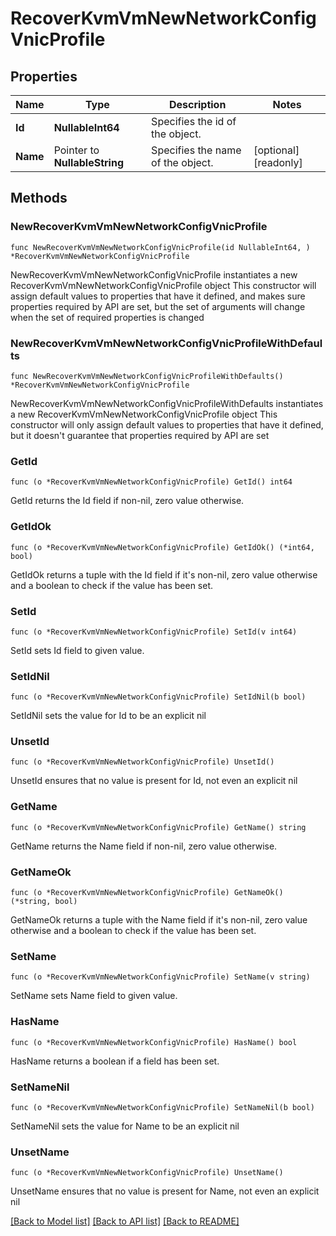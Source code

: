 # RecoverKvmVmNewNetworkConfigVnicProfile

## Properties

Name | Type | Description | Notes
------------ | ------------- | ------------- | -------------
**Id** | **NullableInt64** | Specifies the id of the object. | 
**Name** | Pointer to **NullableString** | Specifies the name of the object. | [optional] [readonly] 

## Methods

### NewRecoverKvmVmNewNetworkConfigVnicProfile

`func NewRecoverKvmVmNewNetworkConfigVnicProfile(id NullableInt64, ) *RecoverKvmVmNewNetworkConfigVnicProfile`

NewRecoverKvmVmNewNetworkConfigVnicProfile instantiates a new RecoverKvmVmNewNetworkConfigVnicProfile object
This constructor will assign default values to properties that have it defined,
and makes sure properties required by API are set, but the set of arguments
will change when the set of required properties is changed

### NewRecoverKvmVmNewNetworkConfigVnicProfileWithDefaults

`func NewRecoverKvmVmNewNetworkConfigVnicProfileWithDefaults() *RecoverKvmVmNewNetworkConfigVnicProfile`

NewRecoverKvmVmNewNetworkConfigVnicProfileWithDefaults instantiates a new RecoverKvmVmNewNetworkConfigVnicProfile object
This constructor will only assign default values to properties that have it defined,
but it doesn't guarantee that properties required by API are set

### GetId

`func (o *RecoverKvmVmNewNetworkConfigVnicProfile) GetId() int64`

GetId returns the Id field if non-nil, zero value otherwise.

### GetIdOk

`func (o *RecoverKvmVmNewNetworkConfigVnicProfile) GetIdOk() (*int64, bool)`

GetIdOk returns a tuple with the Id field if it's non-nil, zero value otherwise
and a boolean to check if the value has been set.

### SetId

`func (o *RecoverKvmVmNewNetworkConfigVnicProfile) SetId(v int64)`

SetId sets Id field to given value.


### SetIdNil

`func (o *RecoverKvmVmNewNetworkConfigVnicProfile) SetIdNil(b bool)`

 SetIdNil sets the value for Id to be an explicit nil

### UnsetId
`func (o *RecoverKvmVmNewNetworkConfigVnicProfile) UnsetId()`

UnsetId ensures that no value is present for Id, not even an explicit nil
### GetName

`func (o *RecoverKvmVmNewNetworkConfigVnicProfile) GetName() string`

GetName returns the Name field if non-nil, zero value otherwise.

### GetNameOk

`func (o *RecoverKvmVmNewNetworkConfigVnicProfile) GetNameOk() (*string, bool)`

GetNameOk returns a tuple with the Name field if it's non-nil, zero value otherwise
and a boolean to check if the value has been set.

### SetName

`func (o *RecoverKvmVmNewNetworkConfigVnicProfile) SetName(v string)`

SetName sets Name field to given value.

### HasName

`func (o *RecoverKvmVmNewNetworkConfigVnicProfile) HasName() bool`

HasName returns a boolean if a field has been set.

### SetNameNil

`func (o *RecoverKvmVmNewNetworkConfigVnicProfile) SetNameNil(b bool)`

 SetNameNil sets the value for Name to be an explicit nil

### UnsetName
`func (o *RecoverKvmVmNewNetworkConfigVnicProfile) UnsetName()`

UnsetName ensures that no value is present for Name, not even an explicit nil

[[Back to Model list]](../README.md#documentation-for-models) [[Back to API list]](../README.md#documentation-for-api-endpoints) [[Back to README]](../README.md)


